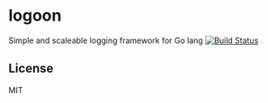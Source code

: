 # logoon
Simple and scaleable logging framework for Go lang
[![Build Status](https://travis-ci.org/chatoooo/logoon.svg?branch=master)](https://travis-ci.org/chatoooo/logoon)

## License
MIT
